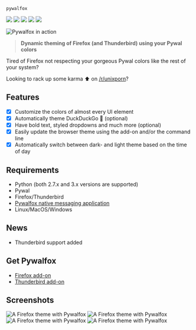 ```{.run cmd="toilet -f mono12" in="shell" out="text"}
pywalfox
```
<p class="row">
  <a href="https://addons.mozilla.org/en-US/firefox/addon/pywalfox/"><img src="https://img.shields.io/amo/v/pywalfox"></a>
  <a href="https://addons.mozilla.org/en-US/firefox/addon/pywalfox/"><img src="https://img.shields.io/amo/stars/pywalfox"></a>
  <a href="https://addons.mozilla.org/en-US/firefox/addon/pywalfox/"><img src="https://img.shields.io/amo/users/pywalfox"></a>
  <a href="https://addons.mozilla.org/en-US/firefox/addon/pywalfox/"><img src="https://img.shields.io/amo/dw/pywalfox"></a>
  <a href="https://www.mozilla.org/en-US/MPL/2.0/FAQ/"><img src="https://img.shields.io/github/license/frewacom/pywalfox"></a>
</p>

![Pywalfox in action](https://i.imgur.com/mlY1wLH.gif)

> **Dynamic theming of Firefox (and Thunderbird) using your Pywal colors**

Tired of Firefox not respecting your gorgeous Pywal colors like the rest of your system?

Looking to rack up some karma :arrow_up: on [/r/unixporn](https://reddit.com/r/unixporn)?

## Features
- [x] Customize the colors of almost every UI element
- [x] Automatically theme DuckDuckGo :duck: (optional)
- [x] Have bold text, styled dropdowns and much more (optional)
- [x] Easily update the browser theme using the add-on and/or the command line
- [x] Automatically switch between dark- and light theme based on the time of day

## Requirements
- Python (both 2.7.x and 3.x versions are supported)
- Pywal
- Firefox/Thunderbird
- [Pywalfox native messaging application](https://github.com/Frewacom/pywalfox-native)
- Linux/MacOS/Windows

## News
- Thunderbird support added

## Get Pywalfox
- [Firefox add-on](https://addons.mozilla.org/en-US/firefox/addon/pywalfox/)
- [Thunderbird add-on](https://addons.thunderbird.net/sv-SE/thunderbird/addon/pywalfox/)

## Screenshots
![A Firefox theme with Pywalfox](https://i.imgur.com/ZZTTU7r.png)
![A Firefox theme with Pywalfox](https://i.imgur.com/fKHxiHo.png)
![A Firefox theme with Pywalfox](https://i.imgur.com/oXCt4wd.png)
![A Firefox theme with Pywalfox](https://i.imgur.com/eISvXBd.png)
